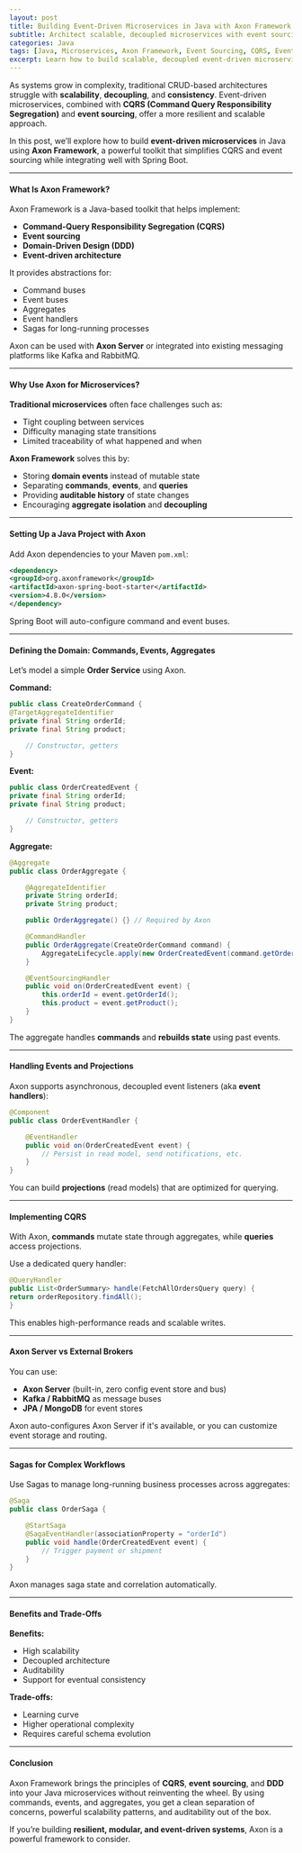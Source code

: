 ```yaml
---
layout: post
title: Building Event-Driven Microservices in Java with Axon Framework
subtitle: Architect scalable, decoupled microservices with event sourcing and CQRS using Axon Framework
categories: Java
tags: [Java, Microservices, Axon Framework, Event Sourcing, CQRS, Event-Driven Architecture]
excerpt: Learn how to build scalable, decoupled event-driven microservices in Java using Axon Framework. Discover concepts like event sourcing, CQRS, and domain-driven design in action.
---
```

As systems grow in complexity, traditional CRUD-based architectures struggle with **scalability**, **decoupling**, and **consistency**. Event-driven microservices, combined with **CQRS (Command Query Responsibility Segregation)** and **event sourcing**, offer a more resilient and scalable approach.

In this post, we’ll explore how to build **event-driven microservices** in Java using **Axon Framework**, a powerful toolkit that simplifies CQRS and event sourcing while integrating well with Spring Boot.

---

#### What Is Axon Framework?

Axon Framework is a Java-based toolkit that helps implement:

- **Command-Query Responsibility Segregation (CQRS)**
- **Event sourcing**
- **Domain-Driven Design (DDD)**
- **Event-driven architecture**

It provides abstractions for:
- Command buses
- Event buses
- Aggregates
- Event handlers
- Sagas for long-running processes

Axon can be used with **Axon Server** or integrated into existing messaging platforms like Kafka and RabbitMQ.

---

#### Why Use Axon for Microservices?

**Traditional microservices** often face challenges such as:

- Tight coupling between services
- Difficulty managing state transitions
- Limited traceability of what happened and when

**Axon Framework** solves this by:
- Storing **domain events** instead of mutable state
- Separating **commands**, **events**, and **queries**
- Providing **auditable history** of state changes
- Encouraging **aggregate isolation** and **decoupling**

---

#### Setting Up a Java Project with Axon

Add Axon dependencies to your Maven `pom.xml`:

```xml
<dependency>
<groupId>org.axonframework</groupId>
<artifactId>axon-spring-boot-starter</artifactId>
<version>4.8.0</version>
</dependency>
```

Spring Boot will auto-configure command and event buses.

---

#### Defining the Domain: Commands, Events, Aggregates

Let’s model a simple **Order Service** using Axon.

**Command:**

```java
public class CreateOrderCommand {
@TargetAggregateIdentifier
private final String orderId;
private final String product;

    // Constructor, getters
}
```

**Event:**

```java
public class OrderCreatedEvent {
private final String orderId;
private final String product;

    // Constructor, getters
}
```

**Aggregate:**

```java
@Aggregate
public class OrderAggregate {

    @AggregateIdentifier
    private String orderId;
    private String product;

    public OrderAggregate() {} // Required by Axon

    @CommandHandler
    public OrderAggregate(CreateOrderCommand command) {
        AggregateLifecycle.apply(new OrderCreatedEvent(command.getOrderId(), command.getProduct()));
    }

    @EventSourcingHandler
    public void on(OrderCreatedEvent event) {
        this.orderId = event.getOrderId();
        this.product = event.getProduct();
    }
}
```

The aggregate handles **commands** and **rebuilds state** using past events.

---

#### Handling Events and Projections

Axon supports asynchronous, decoupled event listeners (aka **event handlers**):

```java
@Component
public class OrderEventHandler {

    @EventHandler
    public void on(OrderCreatedEvent event) {
        // Persist in read model, send notifications, etc.
    }
}
```

You can build **projections** (read models) that are optimized for querying.

---

#### Implementing CQRS

With Axon, **commands** mutate state through aggregates, while **queries** access projections.

Use a dedicated query handler:

```java
@QueryHandler
public List<OrderSummary> handle(FetchAllOrdersQuery query) {
return orderRepository.findAll();
}
```

This enables high-performance reads and scalable writes.

---

#### Axon Server vs External Brokers

You can use:
- **Axon Server** (built-in, zero config event store and bus)
- **Kafka / RabbitMQ** as message buses
- **JPA / MongoDB** for event stores

Axon auto-configures Axon Server if it's available, or you can customize event storage and routing.

---

#### Sagas for Complex Workflows

Use Sagas to manage long-running business processes across aggregates:

```java
@Saga
public class OrderSaga {

    @StartSaga
    @SagaEventHandler(associationProperty = "orderId")
    public void handle(OrderCreatedEvent event) {
        // Trigger payment or shipment
    }
}
```

Axon manages saga state and correlation automatically.

---

#### Benefits and Trade-Offs

**Benefits:**
- High scalability
- Decoupled architecture
- Auditability
- Support for eventual consistency

**Trade-offs:**
- Learning curve
- Higher operational complexity
- Requires careful schema evolution

---

#### Conclusion

Axon Framework brings the principles of **CQRS**, **event sourcing**, and **DDD** into your Java microservices without reinventing the wheel. By using commands, events, and aggregates, you get a clean separation of concerns, powerful scalability patterns, and auditability out of the box.

If you’re building **resilient, modular, and event-driven systems**, Axon is a powerful framework to consider.
